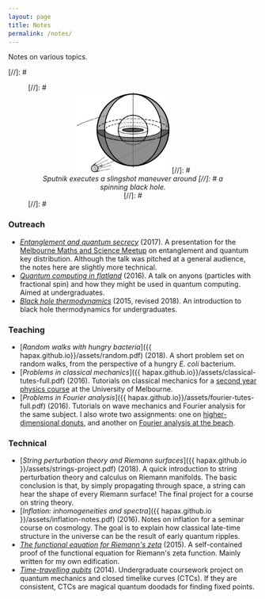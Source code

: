 ```yaml
---
layout: page
title: Notes
permalink: /notes/
---
```


Notes on various topics.

[//]: # <figure>
[//]: #    <div style="text-align:center"><img src ="/assets/bh-thermo-pics/kerrv3.png" width="45%" />
[//]: #    <figcaption><i>Sputnik executes a slingshot maneuver around
[//]: #    a spinning black hole.</i></figcaption>
[//]: #	</div>
[//]: #</figure>

### Outreach

- [*Entanglement and quantum secrecy*](assets/entanglement.md)
  (2017). A presentation for the
  [Melbourne Maths and Science Meetup](https://www.meetup.com/The-Melbourne-Maths-and-Science-Meetup/?_cookie-check=NJLWsx1HvuPx1Rgb) 
  on entanglement and quantum key distribution.
  Although the talk was pitched at a general audience, the notes here
  are slightly more technical.
- [*Quantum computing in flatland*](assets/quasi-qcomp.md)
  (2016). A talk on anyons (particles with fractional spin) and how they
  might be used in quantum computing. Aimed at undergraduates.
- [*Black hole thermodynamics*](assets/bh-thermo.md)
  (2015, revised 2018). An introduction to black hole thermodynamics for undergraduates.

### Teaching

- [*Random walks with hungry bacteria*]({{
  hapax.github.io}}/assets/random.pdf) (2018). A short problem set
  on random walks, from the perspective of a hungry *E. coli*
  bacterium.
- [*Problems in classical mechanics*]({{
  hapax.github.io}}/assets/classical-tutes-full.pdf) (2016). Tutorials
  on classical mechanics for a
  [second year physics course](https://handbook.unimelb.edu.au/subjects/phyc20014)
  at the University of Melbourne.
- [*Problems in Fourier analysis*]({{
  hapax.github.io}}/assets/fourier-tutes-full.pdf) (2016). Tutorials
  on wave mechanics and Fourier analysis for the same subject. I also wrote two assignments: one on
  [higher-dimensional donuts]({{hapax.github.io}}/assets/physical-systems-a2.pdf),
  and another on
  [Fourier analysis at the beach]({{hapax.github.io}}/assets/physical-systems-a3.pdf).

### Technical

- [*String perturbation theory and Riemann surfaces*]({{
  hapax.github.io }}/assets/strings-project.pdf) (2018). A quick introduction
  to string perturbation theory and calculus on Riemann
  manifolds. The basic conclusion is that, by simply propagating
  through space, a string can hear the shape of every Riemann surface!
  The final project for a course on string theory.
- [*Inflation: inhomogeneities and spectra*]({{ hapax.github.io
  }}/assets/inflation-notes.pdf) (2016). Notes on inflation for a
  seminar course on cosmology. The goal is to explain how classical
  late-time structure in the universe can be the result of early
  quantum ripples.
- [*The functional equation for Riemann's zeta*](assets/zeta.md)
  (2015). A self-contained proof of the functional equation
  for Riemann's zeta function. Mainly written for my own edification.
- [*Time-travelling qubits*](/assets/ctc-qm.md) (2014). Undergraduate
  coursework project on quantum
  mechanics and closed timelike curves (CTCs). If they are consistent, CTCs are magical quantum doodads for finding fixed points.
